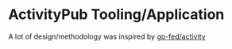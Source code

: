 # ActivityPub Tooling/Application

A lot of design/methodology was inspired by [go-fed/activity](https://github.com/go-fed/activity)